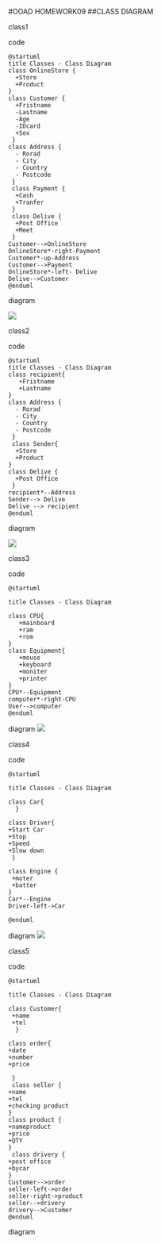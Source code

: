 #OOAD HOMEWORK09
##CLASS DIAGRAM

class1

code

```
@startuml
title Classes - Class Diagram
class OnlineStore {
  +Store
  +Product
}
class Customer {
  +Fristname
  -Lastname
  -Age
  -IDcard
  +Sex
 }
class Address {
  - Rorad
  - City
  - Country
  - Postcode
 }
 class Payment {
  +Cash
  +Tranfer
 }
 class Delive {
  +Post Office
  +Meet
 }
Customer-->OnlineStore
OnlineStore*-right-Payment
Customer*-up-Address
Customer-->Payment
OnlineStore*-left- Delive
Delive-->Customer
@enduml
```
diagram

<img src= "https://github.com/Siriphornyui/OOAD-WEEK09/blob/master/homework/02.png ">


class2

code

```
@startuml
title Classes - Class Diagram
class recipient{
   +Fristname
   +Lastname
}
class Address {
  - Rorad
  - City
  - Country
  - Postcode
 }
 class Sender{
  +Store
  +Product
}
class Delive {
  +Post Office
 }
recipient*--Address 
Sender--> Delive
Delive --> recipient
@enduml
```
diagram

<img src="https://github.com/Siriphornyui/OOAD-WEEK09/blob/master/homework/02.png">

class3

code

```
@startuml

title Classes - Class Diagram

class CPU{
   +mainboard
   +ram
   +rom
}
class Equipment{
   +mouse
   +keyboard
   +moniter
   +printer
}
CPU*--Equipment
computer*-right-CPU
User-->computer
@enduml
```

diagram
<img src = "https://github.com/Siriphornyui/OOAD-WEEK09/blob/master/homework/03.png">

class4

code
```
@startuml

title Classes - Class Diagram

class Car{
  }

class Driver{
+Start Car
+Stop
+Speed
+Slow down
 }
 
class Engine {
 +moter
 +batter
}
Car*--Engine
Driver-left->Car

@enduml
```
diagram
<img src = "https://github.com/Siriphornyui/OOAD-WEEK09/blob/master/homework/car.png">

class5

code

```
@startuml

title Classes - Class Diagram

class Customer{
 +name
 +tel
  }

class order{
+date
+number
+price

 }
 class seller {
+name
+tel
+checking product
}
class product {
+nameproduct
+price
+QTY
}
 class drivery {
+post office
+bycar
}
Customer-->order
seller-left->order
seller-right->product
seller-->drivery
drivery-->Customer
@enduml
```
diagram
